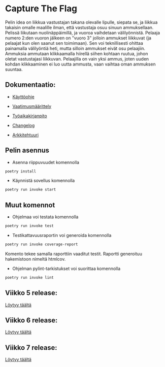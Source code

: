 # Capture The Flag

Pelin idea on liikkua vastustajan takana olevalle lipulle, siepata se, ja liikkua takaisin omalle maalille ilman, että vastustaja osuu sinuun ammuksellaan. Pelissä liikutaan nuolinäppäimillä, ja vuoroa vaihdetaan välilyönnistä. Pelaaja numero 2:den vuoron jälkeen on "vuoro 3" jolloin ammukset liikkuvat (ja pelaajat kun olen saanut sen toimimaan).
Sen voi teknillisesti ohittaa painamalla välilyöntiä heti, mutta silloin ammukset eivät osu pelaajiin. Ammuksia ammutaan klikkaamalla hiirellä siihen kohtaan ruutua, johon oletat
vastustajasi liikkuvan. Pelaajilla on vain yksi ammus, joten uuden kohdan klikkaaminen ei luo uutta ammusta, vaan vaihtaa oman ammuksen suuntaa.

## Dokumentaatio:

- [Käyttöohje](https://github.com/Robomarti/harjoitustyo/blob/master/dokumentaatio/kayttoohje.md)

- [Vaatimusmäärittely](https://github.com/Robomarti/harjoitustyo/blob/master/dokumentaatio/vaatimusmaarittely.md)

- [Työaikakirjanpito](https://github.com/Robomarti/harjoitustyo/blob/master/dokumentaatio/tyoaikakirjanpito.md)

- [Changelog](https://github.com/Robomarti/harjoitustyo/blob/master/dokumentaatio/changelog.md)

- [Arkkitehtuuri](https://github.com/Robomarti/harjoitustyo/blob/master/dokumentaatio/arkkitehtuuri.md)

## Pelin asennus

- Asenna riippuvuudet komennolla 
```bash
poetry install
```

- Käynnistä sovellus komennolla 
```bash
poetry run invoke start
```

## Muut komennot

- Ohjelmaa voi testata komennolla
```bash
poetry run invoke test
```

- Testikattavuusraportin voi generoida komennolla
```bash
poetry run invoke coverage-report
```
Komento tekee samalla raporttiin vaaditut testit. Raportti generoituu hakemistoon nimeltä htmlcov.

- Ohjelman pylint-tarkistukset voi suorittaa komennolla
```bash
poetry run invoke lint
```

## Viikko 5 release:
[Löytyy täältä](https://github.com/Robomarti/harjoitustyo/releases/tag/viikko5)

## Viikko 6 release:
[Löytyy täältä](https://github.com/Robomarti/harjoitustyo/releases/tag/viikko6)

## Viikko 7 release:
[Löytyy täältä](https://github.com/Robomarti/harjoitustyo/releases/tag/viikko7)